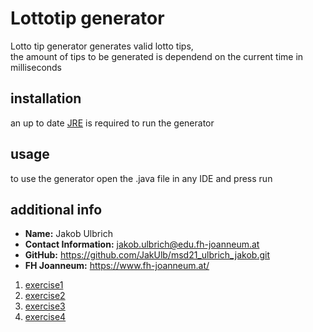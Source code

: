 # Lottotip generator
Lotto tip generator generates valid lotto tips,\
the amount of tips to be generated is dependend on the current time in milliseconds
## installation
an up to date [JRE](https://docs.oracle.com/goldengate/1212/gg-winux/GDRAD/java.htm) is required to run the generator
## usage
to use the generator open the .java file in any IDE and press run
## additional info
* **Name:** Jakob Ulbrich
* **Contact Information:** jakob.ulbrich@edu.fh-joanneum.at
* **GitHub:** https://github.com/JakUlb/msd21_ulbrich_jakob.git
* **FH Joanneum:** https://www.fh-joanneum.at/

1. [exercise1](exercise1.md)
2. [exercise2](exercise2.md)
3. [exercise3](exercise3.md)
4. [exercise4](exercise4.md)